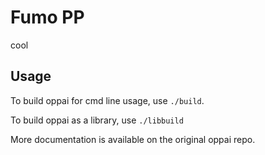 # Fumo PP

cool

## Usage

To build oppai for cmd line usage, use `./build`.

To build oppai as a library, use `./libbuild`

More documentation is available on the original oppai repo.
